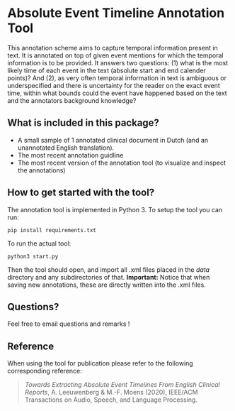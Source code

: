 # Absolute Event Timeline Annotation Tool
This annotation scheme aims to capture temporal information present in text. It is annotated on top of given event mentions for which the temporal information is to be provided. It answers two questions: (1) what is the most likely time of each event in the text (absolute start and end calender points)? And (2), as very often temporal information in text is ambiguous or underspecified and there is uncertainty for the reader on the exact event time, within what bounds could the event have happened based on the text and the annotators background knowledge?

## What is included in this package?
- A small sample of 1 annotated clinical document in Dutch (and an unannotated English translation). 
- The most recent annotation guidline
- The most recent version of the annotation tool (to visualize and inspect the annotations)

## How to get started with the tool?
The annotation tool is implemented in Python 3. To setup the tool you can run:
```
pip install requirements.txt
```
To run the actual tool:
```
python3 start.py
```
Then the tool should open, and import all .xml files placed in the *data* directory and any subdirectories of that. 
**Important:** Notice that when saving new annotations, these are directly written into the .xml files.


## Questions?
Feel free to email questions and remarks !

## Reference
When using the tool for publication please refer to the following corresponding reference:
> *Towards Extracting Absolute Event Timelines From English Clinical Reports*, A. Leeuwenberg & M.-F. Moens (2020), IEEE/ACM Transactions on Audio, Speech, and Language Processing.

